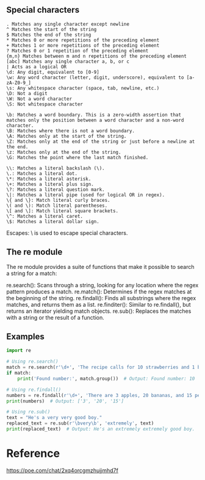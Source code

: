 
## Special characters

```
. Matches any single character except newline
^ Matches the start of the string
$ Matches the end of the string
* Matches 0 or more repetitions of the preceding element
+ Matches 1 or more repetitions of the preceding element
? Matches 0 or 1 repetition of the preceding element
{m,n} Matches between m and n repetitions of the preceding element
[abc] Matches any single character a, b, or c
| Acts as a logical OR
\d: Any digit, equivalent to [0-9]
\w: Any word character (letter, digit, underscore), equivalent to [a-zA-Z0-9_]
\s: Any whitespace character (space, tab, newline, etc.)
\D: Not a digit
\W: Not a word character
\S: Not whitespace character

\b: Matches a word boundary. This is a zero-width assertion that matches only the position between a word character and a non-word character.
\B: Matches where there is not a word boundary.
\A: Matches only at the start of the string.
\Z: Matches only at the end of the string or just before a newline at the end.
\z: Matches only at the end of the string.
\G: Matches the point where the last match finished.

\\: Matches a literal backslash (\).
\.: Matches a literal dot.
\*: Matches a literal asterisk.
\+: Matches a literal plus sign.
\?: Matches a literal question mark.
\|: Matches a literal pipe (used for logical OR in regex).
\{ and \}: Match literal curly braces.
\( and \): Match literal parentheses.
\[ and \]: Match literal square brackets.
\^: Matches a literal caret.
\$: Matches a literal dollar sign.
```

Escapes: \ is used to escape special characters.

## The re module

The re module provides a suite of functions that make it possible to search a string for a match:

re.search(): Scans through a string, looking for any location where the regex pattern produces a match.
re.match(): Determines if the regex matches at the beginning of the string.
re.findall(): Finds all substrings where the regex matches, and returns them as a list.
re.finditer(): Similar to re.findall(), but returns an iterator yielding match objects.
re.sub(): Replaces the matches with a string or the result of a function.

## Examples

```python
import re

# Using re.search()
match = re.search(r'\d+', 'The recipe calls for 10 strawberries and 1 banana')
if match:
    print('Found number:', match.group())  # Output: Found number: 10

# Using re.findall()
numbers = re.findall(r'\d+', 'There are 3 apples, 20 bananas, and 15 peaches')
print(numbers)  # Output: ['3', '20', '15']

# Using re.sub()
text = "He's a very very good boy."
replaced_text = re.sub(r'\bvery\b', 'extremely', text)
print(replaced_text)  # Output: He's an extremely extremely good boy.
```


# Reference

https://poe.com/chat/2xq4orcgmzhujjmhd7f
